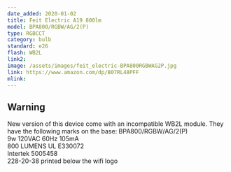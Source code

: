 ```yaml
---
date_added: 2020-01-02
title: Feit Electric A19 800lm
model: BPA800/RGBW/AG/2(P)
type: RGBCCT
category: bulb
standard: e26
flash: WB2L
link2: 
image: /assets/images/feit_electric-BPA800RGBWAG2P.jpg
link: https://www.amazon.com/dp/B07RL48PFF
mlink: 
---
```

## Warning
New version of this device come with an incompatible WB2L module. They have the following marks on the base:
BPA800/RGBW/AG/2(P)    
9w 120VAC 60Hz 105mA    
800 LUMENS UL E330072    
Intertek 5005458    
228-20-38 printed below the wifi logo    
